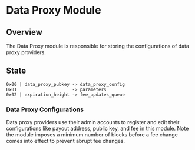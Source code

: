 # Data Proxy Module

## Overview
The Data Proxy module is responsible for storing the configurations of data proxy providers.

## State
```
0x00 | data_proxy_pubkey -> data_proxy_config
0x01                     -> parameters
0x02 | expiration_height -> fee_updates_queue
```

### Data Proxy Configurations
Data proxy providers use their admin accounts to register and edit their configurations like payout address, public key, and fee in this module. Note the module imposes a minimum number of blocks before a fee change comes into effect to prevent abrupt fee changes.
